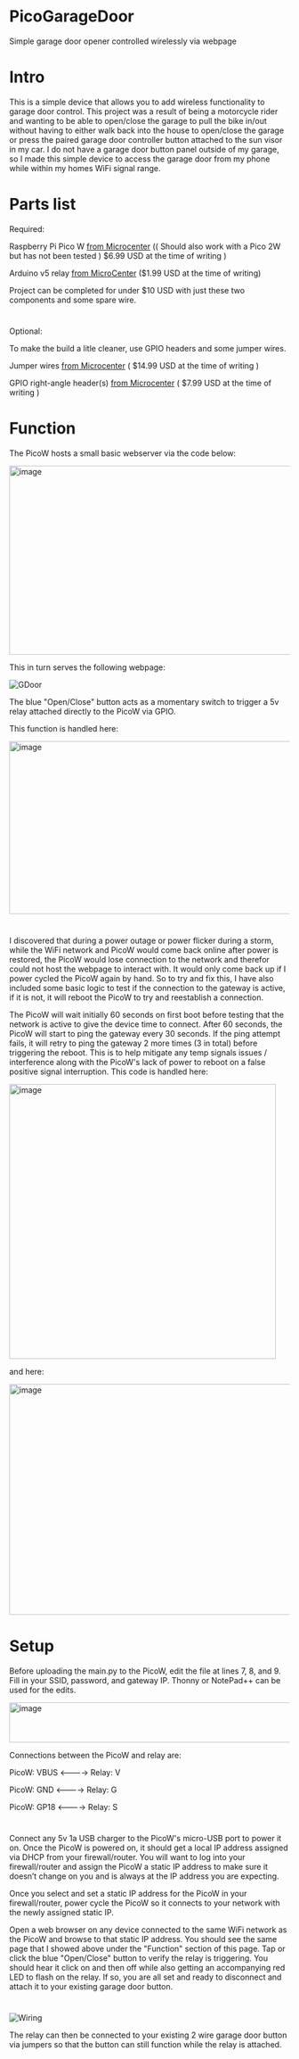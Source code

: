 # PicoGarageDoor
Simple garage door opener controlled wirelessly via webpage



# Intro
This is a simple device that allows you to add wireless functionality to garage door control.
This project was a result of being a motorcycle rider and wanting to be able to open/close the garage to pull the bike in/out without having to either walk back into the house to open/close the garage or press the paired garage door controller button attached to the sun visor in my car. I do not have a garage door button panel outside of my garage, so I made this simple device to access the garage door from my phone while within my homes WiFi signal range.

# Parts list

Required:

Raspberry Pi Pico W [from Microcenter](https://www.microcenter.com/product/687384/raspberry-pi-pico-2-w) (( Should also work with a Pico 2W but has not been tested ) $6.99 USD at the time of writing )

Arduino v5 relay [from MicroCenter](https://www.microcenter.com/product/659887/inland-single-5v-relay-module-for-arduino) ($1.99 USD at the time of writing)

Project can be completed for under $10 USD with just these two components and some spare wire.
#

Optional:

To make the build a litle cleaner, use GPIO headers and some jumper wires.

Jumper wires [from Microcenter](https://www.microcenter.com/product/412198/leo-sales-ltd-jumpers,-premium-6-f-f,-50-wires) ( $14.99 USD at the time of writing )

GPIO right-angle header(s) [from Microcenter](https://www.microcenter.com/product/475249/schmartboard-inc-01-spacing-40-single-row-right-angle-headers-10-pack) ( $7.99 USD at the time of writing )



# Function
The PicoW hosts a small basic webserver via the code below:

<img width="778" height="339" alt="image" src="https://github.com/user-attachments/assets/5a957084-19fa-4740-9784-d78a803513ec" />


This in turn serves the following webpage:

![GDoor](https://github.com/user-attachments/assets/c784af8c-3046-4565-bc66-d1a3c445be5a)


The blue "Open/Close" button acts as a momentary switch to trigger a 5v relay attached directly to the PicoW via GPIO.

This function is handled here:

<img width="631" height="310" alt="image" src="https://github.com/user-attachments/assets/8188db1a-6afc-4cc0-a88d-2bcd92ab11a7" />

#

I discovered that during a power outage or power flicker during a storm, while the WiFi network and PicoW would come back online after power is restored, the PicoW would lose connection to the network and therefor could not host the webpage to interact with. It would only come back up if I power cycled the PicoW again by hand. So to try and fix this, I have also included some basic logic to test if the connection to the gateway is active, if it is not, it will reboot the PicoW to try and reestablish a connection.

The PicoW will wait initially 60 seconds on first boot before testing that the network is active to give the device time to connect. After 60 seconds, the PicoW will start to ping the gateway every 30 seconds. If the ping attempt fails, it will retry to ping the gateway 2 more times (3 in total) before triggering the reboot. This is to help mitigate any temp signals issues / interference along with the PicoW's lack of power to reboot on a false positive signal interruption. This code is handled here:


<img width="479" height="493" alt="image" src="https://github.com/user-attachments/assets/468694f3-ff66-4178-837e-e11f3e6af2cb" />


and here:


<img width="769" height="414" alt="image" src="https://github.com/user-attachments/assets/2e04e1c2-3d26-44ed-a260-3a1e1157ef9e" />



# Setup

Before uploading the main.py to the PicoW, edit the file at lines 7, 8, and 9. Fill in your SSID, password, and gateway IP. Thonny or NotePad++ can be used for the edits.

<img width="601" height="72" alt="image" src="https://github.com/user-attachments/assets/66652f99-039e-4cf9-b18e-fb3a100a82b4" />


Connections between the PicoW and relay are:

PicoW: VBUS <----> Relay: V

PicoW: GND  <----> Relay: G

PicoW: GP18 <----> Relay: S

#

Connect any 5v 1a USB charger to the PicoW's micro-USB port to power it on. Once the PicoW is powered on, it should get a local IP address assigned via DHCP from your firewall/router. You will want to log into your firewall/router and assign the PicoW a static IP address to make sure it doesn’t change on you and is always at the IP address you are expecting.

Once you select and set a static IP address for the PicoW in your firewall/router, power cycle the PicoW so it connects to your network with the newly assigned static IP.

Open a web browser on any device connected to the same WiFi network as the PicoW and browse to that static IP address. You should see the same page that I showed above under the "Function" section of this page. Tap or click the blue "Open/Close" button to verify the relay is triggering. You should hear it click on and then off while also getting an accompanying red LED to flash on the relay. If so, you are all set and ready to disconnect and attach it to your existing garage door button.

#

![Wiring](https://github.com/user-attachments/assets/299dbf40-fd0e-4039-9d49-eacaeabcba2b)

The relay can then be connected to your existing 2 wire garage door button via jumpers so that the button can still function while the relay is attached.
